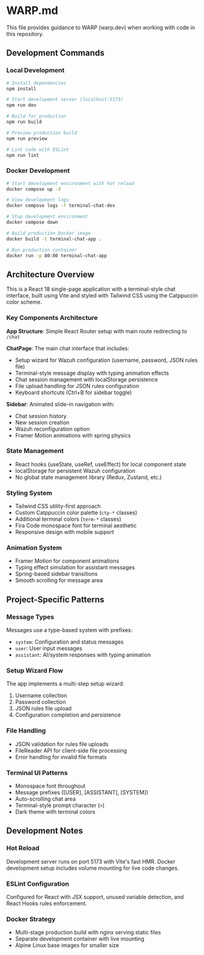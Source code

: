 # WARP.md

This file provides guidance to WARP (warp.dev) when working with code in this repository.

## Development Commands

### Local Development
```bash
# Install dependencies
npm install

# Start development server (localhost:5173)
npm run dev

# Build for production
npm run build

# Preview production build
npm run preview

# Lint code with ESLint
npm run lint
```

### Docker Development
```bash
# Start development environment with hot reload
docker compose up -d

# View development logs
docker compose logs -f terminal-chat-dev

# Stop development environment
docker compose down

# Build production Docker image
docker build -t terminal-chat-app .

# Run production container
docker run -p 80:80 terminal-chat-app
```

## Architecture Overview

This is a React 18 single-page application with a terminal-style chat interface, built using Vite and styled with Tailwind CSS using the Catppuccin color scheme.

### Key Components Architecture

**App Structure**: Simple React Router setup with main route redirecting to `/chat`

**ChatPage**: The main chat interface that includes:
- Setup wizard for Wazuh configuration (username, password, JSON rules file)
- Terminal-style message display with typing animation effects
- Chat session management with localStorage persistence
- File upload handling for JSON rules configuration
- Keyboard shortcuts (Ctrl+B for sidebar toggle)

**Sidebar**: Animated slide-in navigation with:
- Chat session history
- New session creation
- Wazuh reconfiguration option
- Framer Motion animations with spring physics

### State Management
- React hooks (useState, useRef, useEffect) for local component state
- localStorage for persistent Wazuh configuration
- No global state management library (Redux, Zustand, etc.)

### Styling System
- Tailwind CSS utility-first approach
- Custom Catppuccin color palette (`ctp-*` classes) 
- Additional terminal colors (`term-*` classes)
- Fira Code monospace font for terminal aesthetic
- Responsive design with mobile support

### Animation System
- Framer Motion for component animations
- Typing effect simulation for assistant messages
- Spring-based sidebar transitions
- Smooth scrolling for message area

## Project-Specific Patterns

### Message Types
Messages use a type-based system with prefixes:
- `system`: Configuration and status messages
- `user`: User input messages  
- `assistant`: AI/system responses with typing animation

### Setup Wizard Flow
The app implements a multi-step setup wizard:
1. Username collection
2. Password collection  
3. JSON rules file upload
4. Configuration completion and persistence

### File Handling
- JSON validation for rules file uploads
- FileReader API for client-side file processing
- Error handling for invalid file formats

### Terminal UI Patterns
- Monospace font throughout
- Message prefixes ([USER], [ASSISTANT], [SYSTEM])
- Auto-scrolling chat area
- Terminal-style prompt character (`>`)
- Dark theme with terminal colors

## Development Notes

### Hot Reload
Development server runs on port 5173 with Vite's fast HMR. Docker development setup includes volume mounting for live code changes.

### ESLint Configuration
Configured for React with JSX support, unused variable detection, and React Hooks rules enforcement.

### Docker Strategy
- Multi-stage production build with nginx serving static files
- Separate development container with live mounting
- Alpine Linux base images for smaller size
